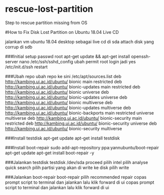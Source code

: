 # rescue-lost-partition
Step to rescue partition missing from OS


#How to Fix Disk Lost Partition on Ubuntu 18.04 Live CD

jalankan vm ubuntu 18.04 desktop sebagai live cd di sda
attach disk yang corrup di sdb


###Initial setup
passwd root
apt-get update && apt-get install openssh-server
nano /etc/ssh/sshd_config
ubah permit root login jadi yes
/etc/init.d/ssh restart

###Ubah repo
ubah repo ke sini /etc/apt/sources.list
deb http://kambing.ui.ac.id/ubuntu/ bionic main restricted
deb http://kambing.ui.ac.id/ubuntu/ bionic-updates main restricted
deb http://kambing.ui.ac.id/ubuntu/ bionic universe
deb http://kambing.ui.ac.id/ubuntu/ bionic-updates universe
deb http://kambing.ui.ac.id/ubuntu/ bionic multiverse
deb http://kambing.ui.ac.id/ubuntu/ bionic-updates multiverse
deb http://kambing.ui.ac.id/ubuntu/ bionic-backports main restricted universe multiverse
deb http://kambing.ui.ac.id/ubuntu/ bionic-security main restricted
deb http://kambing.ui.ac.id/ubuntu/ bionic-security universe
deb http://kambing.ui.ac.id/ubuntu/ bionic-security multiverse

###Install testdisk
apt-get update
apt-get install testdisk

###Install boot-repair
sudo add-apt-repository ppa:yannubuntu/boot-repair
apt-get update
apt-get install boot-repair -y

###Jalankan testdisk
testdisk /dev/sda
proceed
pilih intel
pilih analyse
quick search
pilih partisi yang akan di write ke disk
pilih write

###Jalankan boot-repair
boot-repair
pilih recommended repair
copas prompt script to terminal dan jalankan
lalu klik forward di ui
copas prompt script to terminal dan jalankan
lalu klik forward di ui
